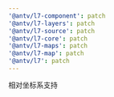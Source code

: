```yaml
---
'@antv/l7-component': patch
'@antv/l7-layers': patch
'@antv/l7-source': patch
'@antv/l7-core': patch
'@antv/l7-maps': patch
'@antv/l7-map': patch
'@antv/l7': patch
---
```


相对坐标系支持
